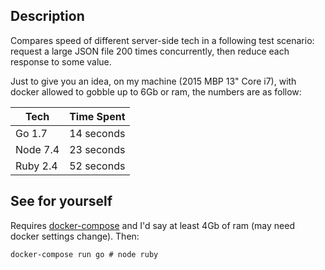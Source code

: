 ## Description

Compares speed of different server-side tech in a following test scenario: request a large JSON file 200 times concurrently, then reduce each response to some value.

Just to give you an idea, on my machine (2015 MBP 13" Core i7), with docker allowed to gobble up to 6Gb or ram, the numbers are as follow:

| Tech | Time Spent    |
| -------------  | ------------- |
| Go 1.7         | 14 seconds    |
| Node 7.4       | 23 seconds    |
| Ruby 2.4       | 52 seconds    |

## See for yourself

Requires [docker-compose](https://docs.docker.com/compose/) and I'd say at least 4Gb of ram (may need docker settings change). Then:

```
docker-compose run go # node ruby
```
